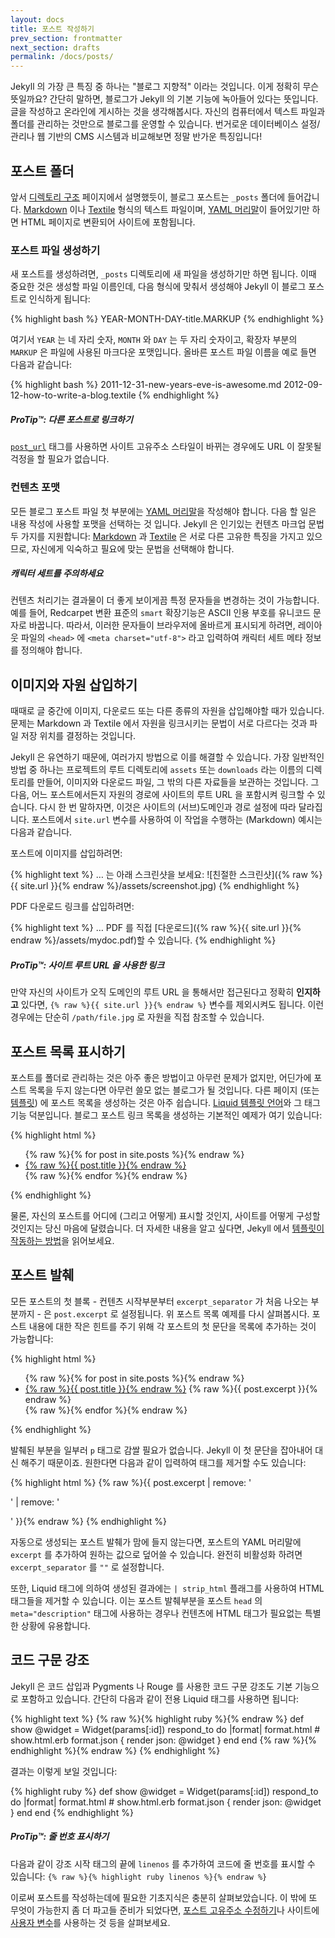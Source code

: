 ```yaml
---
layout: docs
title: 포스트 작성하기
prev_section: frontmatter
next_section: drafts
permalink: /docs/posts/
---
```


Jekyll 의 가장 큰 특징 중 하나는 "블로그 지향적" 이라는 것입니다. 이게 정확히 무슨 뜻일까요? 간단히 말하면, 블로그가 Jekyll 의 기본 기능에 녹아들어 있다는 뜻입니다. 글을 작성하고 온라인에 게시하는 것을 생각해봅시다. 자신의 컴퓨터에서 텍스트 파일과 폴더를 관리하는 것만으로 블로그를 운영할 수 있습니다. 번거로운 데이터베이스 설정/관리나 웹 기반의 CMS 시스템과 비교해보면 정말 반가운 특징입니다!

## 포스트 폴더

앞서 [디렉토리 구조](../structure/) 페이지에서 설명했듯이, 블로그 포스트는 `_posts` 폴더에 들어갑니다. [Markdown](http://daringfireball.net/projects/markdown/) 이나 [Textile](http://redcloth.org/textile) 형식의 텍스트 파일이며, [YAML 머리말](../frontmatter/)이 들어있기만 하면 HTML 페이지로 변환되어 사이트에 포함됩니다.

### 포스트 파일 생성하기

새 포스트를 생성하려면, `_posts` 디렉토리에 새 파일을 생성하기만 하면 됩니다. 이때 중요한 것은 생성할 파일 이름인데, 다음 형식에 맞춰서 생성해야 Jekyll 이 블로그 포스트로 인식하게 됩니다:

{% highlight bash %}
YEAR-MONTH-DAY-title.MARKUP
{% endhighlight %}

여기서 `YEAR` 는 네 자리 숫자, `MONTH` 와 `DAY` 는 두 자리 숫자이고, 확장자 부분의 `MARKUP` 은 파일에 사용된 마크다운 포맷입니다. 올바른 포스트 파일 이름을 예로 들면 다음과 같습니다:

{% highlight bash %}
2011-12-31-new-years-eve-is-awesome.md
2012-09-12-how-to-write-a-blog.textile
{% endhighlight %}

<div class="note">
  <h5>ProTip™: 다른 포스트로 링크하기</h5>
  <p>
    <a href="../templates#post-url"><code>post_url</code></a> 태그를 사용하면 사이트 고유주소 스타일이 바뀌는 경우에도 URL 이 잘못될 걱정을 할 필요가 없습니다.
  </p>
</div>

### 컨텐츠 포맷

모든 블로그 포스트 파일 첫 부분에는 [YAML 머리말](../frontmatter/)을 작성해야 합니다. 다음 할 일은 내용 작성에 사용할 포맷을 선택하는 것 입니다. Jekyll 은 인기있는 컨텐츠 마크업 문법 두 가지를 지원합니다: [Markdown](http://daringfireball.net/projects/markdown/) 과 [Textile](http://redcloth.org/textile) 은 서로 다른 고유한 특징을 가지고 있으므로, 자신에게 익숙하고 필요에 맞는 문법을 선택해야 합니다.

<div class="note info">
  <h5>캐릭터 세트를 주의하세요</h5>
  <p>
    컨텐츠 처리기는 결과물이 더 좋게 보이게끔 특정 문자들을 변경하는 것이 가능합니다. 예를 들어, Redcarpet 변환 표준의 <code>smart</code> 확장기능은 ASCII 인용 부호를 유니코드 문자로 바꿉니다. 따라서, 이러한 문자들이 브라우저에 올바르게 표시되게 하려면, 레이아웃 파일의 <code>&lt;head&gt;</code> 에 <code>&lt;meta charset=&quot;utf-8&quot;&gt;</code> 라고 입력하여 캐릭터 세트 메타 정보를 정의해야 합니다.
  </p>
</div>

## 이미지와 자원 삽입하기

때때로 글 중간에 이미지, 다운로드 또는 다른 종류의 자원을 삽입해야할 때가 있습니다. 문제는 Markdown 과 Textile 에서 자원을 링크시키는 문법이 서로 다르다는 것과 파일 저장 위치를 결정하는 것입니다.

Jekyll 은 유연하기 때문에, 여러가지 방법으로 이를 해결할 수 있습니다. 가장 일반적인 방법 중 하나는 프로젝트의 루트 디렉토리에 `assets` 또는 `downloads` 라는 이름의 디렉토리를 만들어, 이미지와 다운로드 파일, 그 밖의 다른 자료들을 보관하는 것입니다. 그 다음, 어느 포스트에서든지 자원의 경로에 사이트의 루트 URL 을 포함시켜 링크할 수 있습니다. 다시 한 번 말하자면, 이것은 사이트의 (서브)도메인과 경로 설정에 따라 달라집니다. 포스트에서 `site.url` 변수를 사용하여 이 작업을 수행하는 (Markdown) 예시는 다음과 같습니다.

포스트에 이미지를 삽입하려면:

{% highlight text %}
… 는 아래 스크린샷을 보세요:
![친절한 스크린샷]({% raw %}{{ site.url }}{% endraw %}/assets/screenshot.jpg)
{% endhighlight %}

PDF 다운로드 링크를 삽입하려면:

{% highlight text %}
… PDF 를 직접 [다운로드]({% raw %}{{ site.url }}{% endraw %}/assets/mydoc.pdf)할 수 있습니다.
{% endhighlight %}

<div class="note">
  <h5>ProTip™: 사이트 루트 URL 을 사용한 링크</h5>
  <p>
    만약 자신의 사이트가 오직 도메인의 루트 URL 을 통해서만 접근된다고 정확히 <strong>인지하고</strong> 있다면, <code>{% raw %}{{ site.url }}{% endraw %}</code> 변수를 제외시켜도 됩니다. 이런 경우에는 단순히 <code>/path/file.jpg</code> 로 자원을 직접 참조할 수 있습니다.
  </p>
</div>

## 포스트 목록 표시하기

포스트를 폴더로 관리하는 것은 아주 좋은 방법이고 아무런 문제가 없지만, 어딘가에 포스트 목록을 두지 않는다면 아무런 쓸모 없는 블로그가 될 것입니다. 다른 페이지 (또는 [템플릿](../templates/)) 에 포스트 목록을 생성하는 것은 아주 쉽습니다. [Liquid 템플릿 언어](http://wiki.shopify.com/Liquid)와 그 태그 기능 덕분입니다. 블로그 포스트 링크 목록을 생성하는 기본적인 예제가 여기 있습니다:

{% highlight html %}
<ul>
  {% raw %}{% for post in site.posts %}{% endraw %}
    <li>
      <a href="{% raw %}{{ post.url }}{% endraw %}">{% raw %}{{ post.title }}{% endraw %}</a>
    </li>
  {% raw %}{% endfor %}{% endraw %}
</ul>
{% endhighlight %}

물론, 자신의 포스트를 어디에 (그리고 어떻게) 표시할 것인지, 사이트를 어떻게 구성할 것인지는 당신 마음에 달렸습니다. 더 자세한 내용을 알고 싶다면, Jekyll 에서 [템플릿이 작동하는 방법](../templates/)을 읽어보세요.

## 포스트 발췌

모든 포스트의 첫 블록 - 컨텐츠 시작부분부터 `excerpt_separator` 가 처음 나오는 부분까지 - 은 `post.excerpt` 로 설정됩니다. 위 포스트 목록 예제를 다시 살펴봅시다. 포스트 내용에 대한 작은 힌트를 주기 위해 각 포스트의 첫 문단을 목록에 추가하는 것이 가능합니다:

{% highlight html %}
<ul>
  {% raw %}{% for post in site.posts %}{% endraw %}
    <li>
      <a href="{% raw %}{{ post.url }}{% endraw %}">{% raw %}{{ post.title }}{% endraw %}</a>
      {% raw %}{{ post.excerpt }}{% endraw %}
    </li>
  {% raw %}{% endfor %}{% endraw %}
</ul>
{% endhighlight %}

발췌된 부분을 일부러 `p` 태그로 감쌀 필요가 없습니다. Jekyll 이 첫 문단을 잡아내어 대신 해주기 때문이죠. 원한다면 다음과 같이 입력하여 태그를 제거할 수도 있습니다:

{% highlight html %}
{% raw %}{{ post.excerpt | remove: '<p>' | remove: '</p>' }}{% endraw %}
{% endhighlight %}

자동으로 생성되는 포스트 발췌가 맘에 들지 않는다면, 포스트의 YAML 머리말에 `excerpt` 를 추가하여 원하는 값으로 덮어쓸 수 있습니다. 완전히 비활성화 하려면 `excerpt_separator` 를 `""` 로 설정합니다.

또한, Liquid 태그에 의하여 생성된 결과에는 `| strip_html` 플래그를 사용하여 HTML 태그들을 제거할 수 있습니다. 이는 포스트 발췌부분을 포스트 `head` 의 `meta="description"` 태그에 사용하는 경우나 컨텐츠에 HTML 태그가 필요없는 특별한 상황에 유용합니다.

## 코드 구문 강조

Jekyll 은 코드 삽입과 Pygments 나 Rouge 를 사용한 코드 구문 강조도 기본 기능으로 포함하고 있습니다. 간단히 다음과 같이 전용 Liquid 태그를 사용하면 됩니다:

{% highlight text %}
{% raw %}{% highlight ruby %}{% endraw %}
def show
  @widget = Widget(params[:id])
  respond_to do |format|
    format.html # show.html.erb
    format.json { render json: @widget }
  end
end
{% raw %}{% endhighlight %}{% endraw %}
{% endhighlight %}

결과는 이렇게 보일 것입니다:

{% highlight ruby %}
def show
  @widget = Widget(params[:id])
  respond_to do |format|
    format.html # show.html.erb
    format.json { render json: @widget }
  end
end
{% endhighlight %}

<div class="note">
  <h5>ProTip™: 줄 번호 표시하기</h5>
  <p>
    다음과 같이 강조 시작 태그의 끝에 <code>linenos</code> 를 추가하여 코드에 줄 번호를 표시할 수 있습니다: <code>{% raw %}{% highlight ruby linenos %}{% endraw %}</code>
  </p>
</div>

이로써 포스트를 작성하는데에 필요한 기초지식은 충분히 살펴보았습니다. 이 밖에 또 무엇이 가능한지 좀 더 파고들 준비가 되었다면, [포스트 고유주소 수정하기](../permalinks/)나 사이트에 [사용자 변수](../variables/)를 사용하는 것 등을 살펴보세요.
